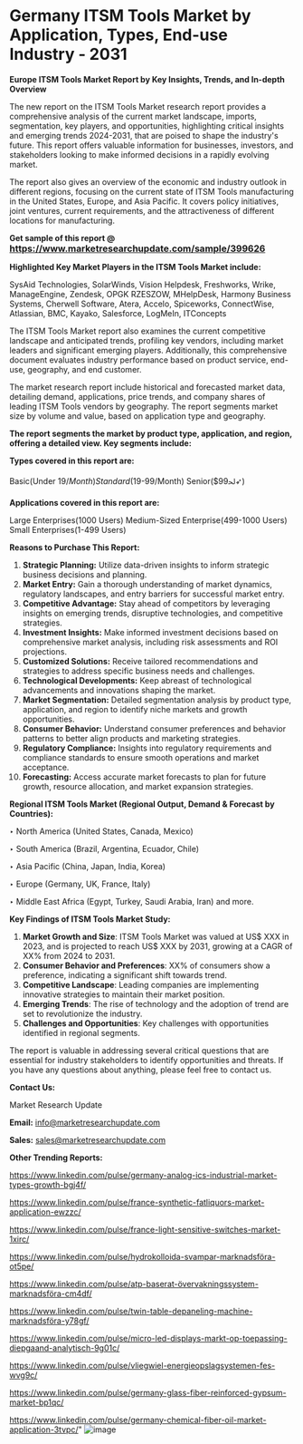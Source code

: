 # Germany ITSM Tools Market by Application, Types, End-use Industry - 2031

<strong>Europe ITSM Tools Market Report by Key Insights, Trends, and In-depth Overview</strong>

The new report on the ITSM Tools Market research report provides a comprehensive analysis of the current market landscape, imports, segmentation, key players, and opportunities, highlighting critical insights and emerging trends 2024-2031,</strong> that are poised to shape the industry's future. This report offers valuable information for businesses, investors, and stakeholders looking to make informed decisions in a rapidly evolving market.

The report also gives an overview of the economic and industry outlook in different regions, focusing on the current state of ITSM Tools manufacturing in the United States, Europe, and Asia Pacific. It covers policy initiatives, joint ventures, current requirements, and the attractiveness of different locations for manufacturing.

<strong>Get sample of this report @ <a href=https://www.marketresearchupdate.com/sample/399626><font size=3 color=#0000ff>https://www.marketresearchupdate.com/sample/399626</font></a></strong>

<strong>Highlighted Key Market Players in the ITSM Tools Market include:</strong>

SysAid Technologies, SolarWinds, Vision Helpdesk, Freshworks, Wrike, ManageEngine, Zendesk, OPGK RZESZOW, MHelpDesk, Harmony Business Systems, Cherwell Software, Atera, Accelo, Spiceworks, ConnectWise, Atlassian, BMC, Kayako, Salesforce, LogMeIn, ITConcepts

The ITSM Tools Market report also examines the current competitive landscape and anticipated trends, profiling key vendors, including market leaders and significant emerging players. Additionally, this comprehensive document evaluates industry performance based on product service, end-use, geography, and end customer.

The market research report include historical and forecasted market data, detailing demand, applications, price trends, and company shares of leading ITSM Tools vendors by geography. The report segments market size by volume and value, based on application type and geography.

<strong>The report segments the market by product type, application, and region, offering a detailed view. Key segments include:</strong>

<strong>Types covered in this report are:</strong>

Basic(Under $19/Month)
Standard($19-99/Month)
Senior($99ﳊ➶)

<strong>Applications covered in this report are:</strong>

Large Enterprises(1000 Users)
Medium-Sized Enterprise(499-1000 Users)
Small Enterprises(1-499 Users)

<strong>Reasons to Purchase This Report:</strong>
<ol>
  <li><strong>Strategic Planning:</strong> Utilize data-driven insights to inform strategic business decisions and planning.</li>
  <li><strong>Market Entry:</strong> Gain a thorough understanding of market dynamics, regulatory landscapes, and entry barriers for successful market entry.</li>
  <li><strong>Competitive Advantage:</strong> Stay ahead of competitors by leveraging insights on emerging trends, disruptive technologies, and competitive strategies.</li>
  <li><strong>Investment Insights:</strong> Make informed investment decisions based on comprehensive market analysis, including risk assessments and ROI projections.</li>
  <li><strong>Customized Solutions:</strong> Receive tailored recommendations and strategies to address specific business needs and challenges.</li>
  <li><strong>Technological Developments:</strong> Keep abreast of technological advancements and innovations shaping the market.</li>
  <li><strong>Market Segmentation:</strong> Detailed segmentation analysis by product type, application, and region to identify niche markets and growth opportunities.</li>
  <li><strong>Consumer Behavior:</strong> Understand consumer preferences and behavior patterns to better align products and marketing strategies.</li>
  <li><strong>Regulatory Compliance:</strong> Insights into regulatory requirements and compliance standards to ensure smooth operations and market acceptance.</li>
  <li><strong>Forecasting:</strong> Access accurate market forecasts to plan for future growth, resource allocation, and market expansion strategies.</li>
</ol>

<strong>Regional ITSM Tools Market (Regional Output, Demand &amp; Forecast by Countries):</strong>

‣ North America (United States, Canada, Mexico)

‣ South America (Brazil, Argentina, Ecuador, Chile)

‣ Asia Pacific (China, Japan, India, Korea)

‣ Europe (Germany, UK, France, Italy)

‣ Middle East Africa (Egypt, Turkey, Saudi Arabia, Iran) and more.

<strong>Key Findings of ITSM Tools Market Study:</strong>
<ol>
  <li><strong>Market Growth and Size</strong>: ITSM Tools Market was valued at US$ XXX in 2023, and is projected to reach US$ XXX by 2031, growing at a CAGR of XX% from 2024 to 2031.</li>
  <li><strong>Consumer Behavior and Preferences</strong>: XX% of consumers show a preference, indicating a significant shift towards trend.</li>
  <li><strong>Competitive Landscape</strong>: Leading companies are implementing innovative strategies to maintain their market position.</li>
  <li><strong>Emerging Trends</strong>: The rise of technology and the adoption of trend are set to revolutionize the industry.</li>
  <li><strong>Challenges and Opportunities</strong>: Key challenges with opportunities identified in regional segments.</li>
</ol>

The report is valuable in addressing several critical questions that are essential for industry stakeholders to identify opportunities and threats. If you have any questions about anything, please feel free to contact us.

<strong>Contact Us:</strong>

Market Research Update

<strong>Email:</strong> info@marketresearchupdate.com

<strong>Sales:</strong> sales@marketresearchupdate.com

<strong>Other Trending Reports:</strong>

<a href=https://www.linkedin.com/pulse/germany-analog-ics-industrial-market-types-growth-bgj4f/>https://www.linkedin.com/pulse/germany-analog-ics-industrial-market-types-growth-bgj4f/</a>

<a href=https://www.linkedin.com/pulse/france-synthetic-fatliquors-market-application-ewzzc/>https://www.linkedin.com/pulse/france-synthetic-fatliquors-market-application-ewzzc/</a>

<a href=https://www.linkedin.com/pulse/france-light-sensitive-switches-market-1xirc/>https://www.linkedin.com/pulse/france-light-sensitive-switches-market-1xirc/</a>

<a href=https://www.linkedin.com/pulse/hydrokolloida-svampar-marknadsföra-ot5pe/>https://www.linkedin.com/pulse/hydrokolloida-svampar-marknadsföra-ot5pe/</a>

<a href=https://www.linkedin.com/pulse/atp-baserat-övervakningssystem-marknadsföra-cm4df/>https://www.linkedin.com/pulse/atp-baserat-övervakningssystem-marknadsföra-cm4df/</a>

<a href=https://www.linkedin.com/pulse/twin-table-depaneling-machine-marknadsföra-y78gf/>https://www.linkedin.com/pulse/twin-table-depaneling-machine-marknadsföra-y78gf/</a>

<a href=https://www.linkedin.com/pulse/micro-led-displays-markt-op-toepassing-diepgaand-analytisch-9g01c/>https://www.linkedin.com/pulse/micro-led-displays-markt-op-toepassing-diepgaand-analytisch-9g01c/</a>

<a href=https://www.linkedin.com/pulse/vliegwiel-energieopslagsystemen-fes-wvg9c/>https://www.linkedin.com/pulse/vliegwiel-energieopslagsystemen-fes-wvg9c/</a>

<a href=https://www.linkedin.com/pulse/germany-glass-fiber-reinforced-gypsum-market-bp1qc/>https://www.linkedin.com/pulse/germany-glass-fiber-reinforced-gypsum-market-bp1qc/</a>

<a href=https://www.linkedin.com/pulse/germany-chemical-fiber-oil-market-application-3tvpc/>https://www.linkedin.com/pulse/germany-chemical-fiber-oil-market-application-3tvpc/</a>"
![image](https://github.com/user-attachments/assets/1f76a062-6fd5-424a-984d-558039cd7050)
